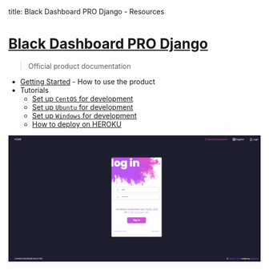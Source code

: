 title: Black Dashboard PRO Django - Resources

# [Black Dashboard PRO Django](https://www.creative-tim.com/product/black-dashboard-pro-django)

> Official product documentation

- [Getting Started](./getting-started-django.md) - How to use the product
- Tutorials
    - [Set up `CentOS` for development](./setup-centos-for-development.md)
    - [Set up `Ubuntu` for development](./setup-ubuntu-for-development.md)
    - [Set up `Windows` for development](./setup-windows-for-development.md)
    - [How to deploy on HEROKU](./django-deploy-on-heroku.md)

![Black Dashboard Django -  Animated intro.](https://raw.githubusercontent.com/creativetimofficial/ct-black-dashboard-pro-django/master/media/black-dashboard-pro-django-intro.gif)
